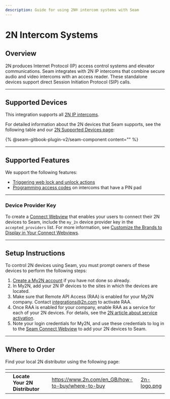 ```yaml
---
description: Guide for using 2N® intercom systems with Seam
---
```


# 2N Intercom Systems

## Overview

2N produces Internet Protocol (IP) access control systems and elevator communications. Seam integrates with 2N IP intercoms that combine secure audio and video intercoms with an access reader. These standalone devices support direct Session Initiation Protocol (SIP) calls.

***

## Supported Devices

This integration supports all [2N IP intercoms](https://wiki.2n.com/is/en).

For detailed information about the 2N devices that Seam supports, see the following table and our [2N Supported Devices page](https://www.seam.co/manufacturers/2n):

{% @seam-gitbook-plugin-v2/seam-component content="<seam-supported-device-table
  endpoint="https://connect.getseam.com"
  publishable-key="seam_pk1J0Bgui_oYEuzDhOqUzSBkrPmrNsUuKL"
  user-identifier-key="c6e74334-eb31-4719-b679-d84cf1c07d9c"
  manufacturers='["2N"]'
/>" %}

***

## Supported Features

We support the following features:

* [Triggering web lock and unlock actions](../products/smart-locks/lock-and-unlock.md)
* [Programming access codes](../products/smart-locks/access-codes/) on intercoms that have a PIN pad

***

### Device Provider Key

To create a [Connect Webview](../capability-guides/device-and-system-capabilities/connect-webviews/) that enables your users to connect their 2N devices to Seam, include the `my_2n` device provider key in the `accepted_providers` list. For more information, see [Customize the Brands to Display in Your Connect Webviews](../capability-guides/device-and-system-capabilities/connect-webviews/customizing-connect-webviews.md#customize-the-brands-to-display-in-your-connect-webviews).

***

## Setup Instructions

To control 2N devices using Seam, you must prompt owners of these devices to perform the following steps:

1. [Create a My2N account](https://my2n.com/2n-remote-configuration) if you have not done so already.
2. In My2N, add your 2N IP devices to the sites in which the devices are located.
3. Make sure that Remote API Access (RAA) is enabled for your My2N company. Contact [integrations@2n.com](mailto:integrations@2n.com) to activate RAA.
4. Once RAA is enabled for your company, enable RAA as a service for each of your 2N devices. For details, see the [2N article about service activation](https://server.sdk.my2n.com/versions/sandbox/index.html#service-activation).
5. Note your login credentials for My2N, and use these credentials to log in to the [Seam Connect Webview](../capability-guides/device-and-system-capabilities/connect-webviews/) to add your 2N devices to Seam.

***

## Where to Order

Find your local 2N distributor using the following page:

<table data-view="cards"><thead><tr><th></th><th></th><th></th><th data-hidden data-card-target data-type="content-ref"></th><th data-hidden data-card-cover data-type="files"></th></tr></thead><tbody><tr><td></td><td><strong>Locate Your 2N Distributor</strong></td><td></td><td><a href="https://www.2n.com/en_GB/how-to-buy/where-to-buy">https://www.2n.com/en_GB/how-to-buy/where-to-buy</a></td><td><a href="../.gitbook/assets/2n-logo.png">2n-logo.png</a></td></tr></tbody></table>
